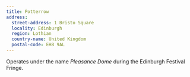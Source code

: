 ```yaml
---
title: Potterrow
address:
  street-address: 1 Bristo Square
  locality: Edinburgh
  region: Lothian
  country-name: United Kingdom
  postal-code: EH8 9AL
---
```

Operates under the name _Pleasance Dome_ during the Edinburgh Festival Fringe.
